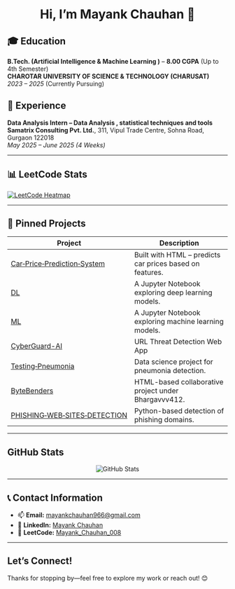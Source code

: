 <h1 align="center"> Hi, I’m Mayank Chauhan 👋</h1>

## 🎓 Education

**B.Tech. (Artificial Intelligence & Machine Learning )** – **8.00 CGPA** (Up to 4th Semester)  
**CHAROTAR UNIVERSITY OF SCIENCE & TECHNOLOGY (CHARUSAT)**  
*2023 – 2025* (Currently Pursuing)

## 💼 Experience

**Data Analysis Intern – Data Analysis , statistical techniques and tools**  
**Samatrix Consulting Pvt. Ltd.**, 311, Vipul Trade Centre, Sohna Road, Gurgaon 122018   
*May 2025 – June 2025 (4 Weeks)*

---

## 📊 LeetCode Stats

[![LeetCode Heatmap](https://leetcard.jacoblin.cool/Mayank_Chauhan_008?theme=chartreuse&font=Antic&ext=heatmap)](https://leetcode.com/Mayank_Chauhan_008/)

---

## 📌 Pinned Projects
| Project | Description |
|---------|-------------|
| [Car‑Price‑Prediction‑System](https://github.com/Mayankchauhan008/Car-Price-Prediction-System) | Built with HTML – predicts car prices based on features. |
| [DL](https://github.com/Mayankchauhan008/DL) | A Jupyter Notebook exploring deep learning models. |
| [ML](https://github.com/Mayankchauhan008/ML) | A Jupyter Notebook exploring machine learning models. |
| [CyberGuard-AI](https://github.com/Mayankchauhan008/CyberGuard-AI) | URL Threat Detection Web App |
| [Testing‑Pneumonia](https://github.com/Mayankchauhan008/Testing-Pneumonia) | Data science project for pneumonia detection. |
| [ByteBenders](https://github.com/Mayankchauhan008/ByteBenders) | HTML-based collaborative project under Bhargavvv412. |
| [PHISHING‑WEB‑SITES‑DETECTION](https://github.com/Mayankchauhan008/PHISHING-WEB-SITES-DETECTION) | Python-based detection of phishing domains. |



---

##  GitHub Stats
<p align="center">
  <img src="https://github-readme-stats.vercel.app/api?username=Mayankchauhan008&show_icons=true&theme=github_dark" alt="GitHub Stats" />
</p>

---

## 📞 Contact Information

- 📫 **Email:** [mayankchauhan966@gmail.com](mailto:mayankchauhan966@gmail.com)
- 💼 **LinkedIn:** [Mayank Chauhan](https://www.linkedin.com/in/mayank-chauhan2005)
- 🧩 **LeetCode:** [Mayank_Chauhan_008](https://leetcode.com/u/Mayank_Chauhan_008/)
  
---

##  Let’s Connect!
Thanks for stopping by—feel free to explore my work or reach out! 😊
